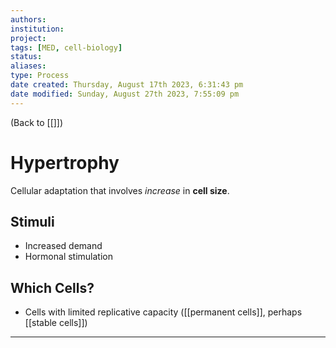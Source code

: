 ```yaml
---
authors: 
institution: 
project: 
tags: [MED, cell-biology]
status: 
aliases: 
type: Process
date created: Thursday, August 17th 2023, 6:31:43 pm
date modified: Sunday, August 27th 2023, 7:55:09 pm
---
```


(Back to [[]])

# Hypertrophy

Cellular adaptation that involves _increase_ in **cell size**.
## Stimuli
- Increased demand
- Hormonal stimulation
## Which Cells?
- Cells with limited replicative capacity ([[permanent cells]], perhaps [[stable cells]])

---
